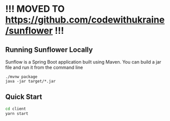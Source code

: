 # !!! MOVED TO https://github.com/codewithukraine/sunflower !!!

## Running Sunflower Locally
Sunflow is a Spring Boot application built using Maven. 
You can build a jar file and run it from the command line 

```
./mvnw package
java -jar target/*.jar
```

## Quick Start
```bash
cd client
yarn start
```
